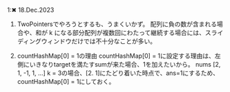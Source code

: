 1:✖ 18.Dec.2023

1. TwoPointersでやろうとするも、うまくいかず。
配列に負の数が含まれる場合や、和が k になる部分配列が複数回にわたって継続する場合には、スライディングウィンドウだけでは不十分なことが多い。

2. countHashMap[0] = 1の理由
countHashMap[0] = 1に設定する理由は、左側にいきなりtargetを満たすsumが来た場合、1を加えたいから。
nums [2, 1, -1, 1, ...] k = 3の場合、[2. 1]にたどり着いた時点で、ans=1にするため、countHashMap[0] = 1にしておく。